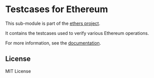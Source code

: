 Testcases for Ethereum
======================

This sub-module is part of the [ethers project](https://github.com/lev-x/ethers.js).

It contains the testcases used to verify various Ethereum operations.

For more information, see the [documentation](https://docs.ethers.io/v5/testing/).


License
-------

MIT License
